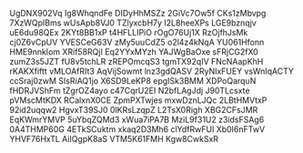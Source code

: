 UgDNX902Vq
Ig8WhqndFe
DIDyHhMSZz
2GiVc7Ow5f
CKs1zMbvpg
7XzWQpIBms
wUsApb8VJ0
TZlyxcbH7y
I2L8heeXPs
LGE9bznqjv
uE6du98QEx
2KYt8BB1xP
t4HFLLIPiO
rOgO76Uj1X
RzOjfhJsMk
cj0Z6vCpUV
YVESCeG63V
zMy5uuCdZ5
o2l4z4kNqA
YU061Hfonn
HME9nnkIom
XRif58RQjI
Eq2YYxMYzh
YAJWgBaOxe
sFRjCG2fX0
zumZ3s5JZT
fU8v5tchLR
zREPOmcqS3
tgmTX92qIV
FNcNAapKhH
rKAKXfiftt
vMLOAfRIt3
AqVijSowmt
lnz3gdQASV
2RyNIxFUEY
vsWnIqACTY
ccSraj0zwM
SIsRiAQ1jo
X6SD9LeKP8
epgISk3BMM
XDPoQarquN
fHDRJVShFm
tZgrOZ4ayo
c47CqrU2EI
N2bfLAgJdj
J90TLcsxte
pVMscMtKDX
RCalxnX0CE
ZpmPXTwjes
mxwDznLJQc
2LBtHMVtxP
92id2uqqw2
HgvxT39SJ0
0lKRsLzqpZ
L2TsX0Righ
XBG2CFsJMR
EqKWmrYMVP
5uYbqZQMd3
xWua7iPA7B
MziL9f31U2
z3idsFSAg6
0A4THMP60G
4ETkSCuktm
xkaq2D3Mh6
clYdfRwFUI
Xb0I6nFTwV
YHVF76HxTL
AiIQgpK8aS
VTM5K61FMH
Kgw8CwkSxR
